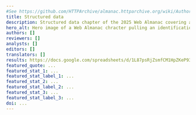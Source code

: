 ```yaml
---
#See https://github.com/HTTPArchive/almanac.httparchive.org/wiki/Authors'-Guide#metadata-to-add-at-the-top-of-your-chapters
title: Structured data
description: Structured data chapter of the 2025 Web Almanac covering adoption and year on year change of RDFa, Opne Graph, Twitter, JSON-LD, Microdata, Facebook, Dublin Core, Microformats and microformats2 structured data.
hero_alt: Hero image of a Web Almanac chracter pulling an identification card out of a wallet and plugging it into a web page.
authors: []
reviewers: []
analysts: []
editors: []
translators: []
results: https://docs.google.com/spreadsheets/d/1L87psRjZsmfCM1HpZKeP93455aBh2DCmGZTFkv9lKyk/edit
featured_quote: ...
featured_stat_1: ...
featured_stat_label_1: ...
featured_stat_2: ...
featured_stat_label_2: ...
featured_stat_3: ...
featured_stat_label_3: ...
doi: ...
---
```


